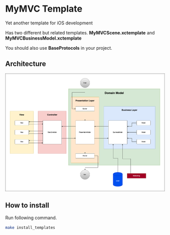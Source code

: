# MyMVC Template
Yet another template for iOS development

Has two different but related templates. **MyMVCScene.xctemplate** and **MyMVCBusinessModel.xctemplate**

You should also use **BaseProtocols** in your project.

## Architecture
![diagram](Diagram.png)

## How to install
Run following command.
```sh
make install_templates
```

